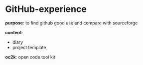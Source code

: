 # GitHub-experience

**purpose**: to find github good use and compare with sourceforge

**content**: 
- diary
- project template

**oc2k**: open code tool kit
